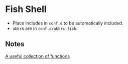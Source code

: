 # Fish Shell

* Place includes in `conf.d` to be automatically included.
* `abbr`s are in `conf.d/abbrs.fish`.

## Notes

[A useful collection of functions](https://github.com/razzius/fish-functions?tab=readme-ov-file#backup-file-source)
